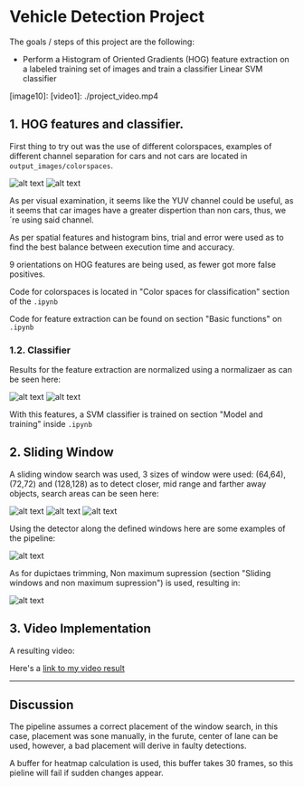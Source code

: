 # **Vehicle Detection Project**

The goals / steps of this project are the following:

* Perform a Histogram of Oriented Gradients (HOG) feature extraction on a labeled training set of images and train a classifier Linear SVM classifier


[//]: # (Image References)
[image1]: ./output_images/colorspaces/YUV_Car[8185].jpg "YUV car"
[image2]: ./output_images/colorspaces/YUV_NonCar[8185].jpg "YUV nonCar"
[image3]: ./output_images/features_examples/Features[8185].jpg "Car features"
[image4]: ./output_images/features_examples/Features_nonCar[8185].jpg "Non car features"
[image5]: ./output_images/Long_distance.jpg "Long distance windows"
[image6]: ./output_images/Medium_distance.jpg "Medium distance windows"
[image7]: ./output_images/Short_distance.jpg "Neighborhood windows"
[image8]: ./output_images/Pipeline_example.PNG "Pipeline"
[image9]: ./output_images/non_max_supress.PNG "Pipeline with non max supression"
[image10]:
[video1]: ./project_video.mp4

## 1. HOG features and classifier.

First thing to try out was the use of different colorspaces, examples of
different channel separation for cars and not cars are located in
`output_images/colorspaces`.

![alt text][image1]
![alt text][image2]

As per visual examination, it seems like the YUV channel could be useful,
as it seems that car images have a greater dispertion than non cars, thus,
we´re using said channel.

As per spatial features and histogram bins, trial and error were used as to
find the best balance between execution time and accuracy.

9 orientations on HOG features are being used, as fewer got more false
positives.

Code for colorspaces is located in "Color spaces for classification" section
of the `.ipynb`

Code for feature extraction can be found on section "Basic functions" on 
`.ipynb`

### 1.2. Classifier

Results for the feature extraction are normalized using a normalizaer as can
be seen here:

![alt text][image3]
![alt text][image4]

With this features, a SVM classifier is trained on section "Model and training"
inside `.ipynb`

## 2. Sliding Window

A sliding window search was used, 3 sizes of window were used: (64,64), (72,72) 
and (128,128) as to detect closer, mid range and farther away objects, search areas can be seen here:

![alt text][image5]
![alt text][image6]
![alt text][image7]

Using the detector along the defined windows here are some examples of the pipeline:

![alt text][image8]

As for dupictaes trimming, Non maximum supression (section "Sliding windows
and non maximum supression") is used, resulting in:

![alt text][image9]



## 3. Video Implementation

A resulting video:

Here's a [link to my video result](https://youtu.be/V_8SWQt-V4A)

---

## Discussion

The pipeline assumes a correct placement of the window search, in this case,
placement was sone manually, in the furute, center of lane can be used,
however, a bad placement will derive in faulty detections.

A buffer for heatmap calculation is used, this buffer takes 30 frames,
so this pieline will fail if sudden changes appear.
